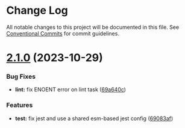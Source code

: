 # Change Log

All notable changes to this project will be documented in this file.
See [Conventional Commits](https://conventionalcommits.org) for commit guidelines.

# [2.1.0](https://github.com/pulseflow/petal/compare/v2.0.2...v2.1.0) (2023-10-29)

### Bug Fixes

-   **lint:** fix ENOENT error on lint task ([69a640c](https://github.com/pulseflow/petal/commit/69a640c05208d25a4edad5755a57bf85a5f86621))

### Features

-   **test:** fix jest and use a shared esm-based jest config ([69083af](https://github.com/pulseflow/petal/commit/69083af1684d593b65fdfe657f51d63e0dd25583))
